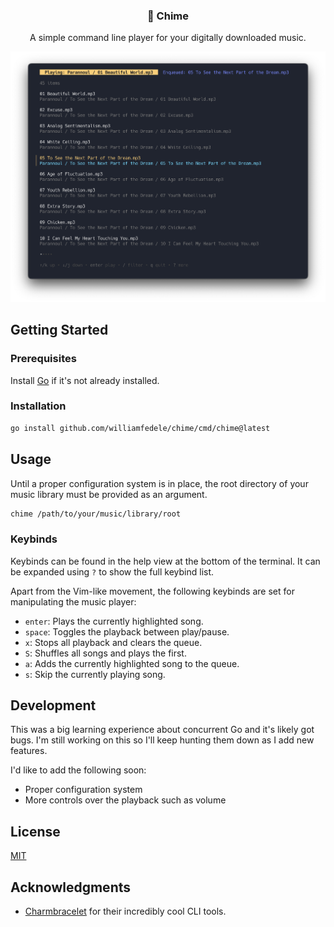 <br/><br/>
<div>
    <h3 align="center">🎐 Chime</h3>
    <p align="center">
        A simple command line player for your digitally downloaded music. 
    </p>
    <p align="center">
        <img src="assets/preview.png">
    </p>
</div>


## Getting Started

### Prerequisites

Install [Go](https://go.dev) if it's not already installed.

### Installation
```sh
go install github.com/williamfedele/chime/cmd/chime@latest
```

## Usage

Until a proper configuration system is in place, the root directory of your music library must be provided as an argument.
```sh
chime /path/to/your/music/library/root
```

### Keybinds

Keybinds can be found in the help view at the bottom of the terminal. It can be expanded using `?` to show the full keybind list.

Apart from the Vim-like movement, the following keybinds are set for manipulating the music player:

- `enter`: Plays the currently highlighted song.
- `space`: Toggles the playback between play/pause.
- `x`: Stops all playback and clears the queue.
- `S`: Shuffles all songs and plays the first.
- `a`: Adds the currently highlighted song to the queue.
- `s`: Skip the currently playing song.


## Development

This was a big learning experience about concurrent Go and it's likely got bugs. I'm still working on this so I'll keep hunting them down as I add new features. 

I'd like to add the following soon:

- Proper configuration system
- More controls over the playback such as volume


## License

[MIT](https://github.com/williamfedele/chime/blob/main/LICENSE)


## Acknowledgments

* [Charmbracelet](https://github.com/charmbracelet) for their incredibly cool CLI tools.
